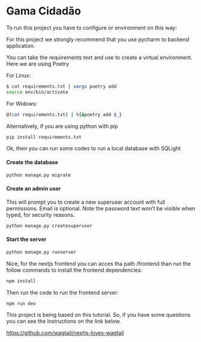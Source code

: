 # Gama Cidadão

To run this project you have to configure or environment on this way:

For this project we strongly recommend that you use pycharm to backend
application.

You can take the requirements text and use to create a virtual environment. Here
we are using Poetry

For Linux:

```sh
$ cat requirements.txt | xargs poetry add
source env/bin/activate
```

For Widows:

```sh
@(cat requirements.txt) | %{&poetry add $_}
```

Alternatively, if you are using python with pip

```sh
pip install requirements.txt
```

Ok, then you can run some codes to run a local database with SQLight

#### Create the database

```sh
python manage.py migrate
```

#### Create an admin user

This will prompt you to create a new superuser account with full permissions.
Email is optional. Note the password text won’t be visible when typed, for
security reasons.

```sh
python manage.py createsuperuser
```

#### Start the server

```sh
python manage.py runserver
```

Nice, for the nextjs frontend you can acces tha path /frontend than run the
follow commands to install the frontend dependencies:

```sh
npm install
```

Then run the code to run the frontend server:

```sh
npm run dev
```

This project is being based on this tutorial. So, if you have some questions you
can see the instructions on the link below.

<https://github.com/wagtail/nextjs-loves-wagtail>

